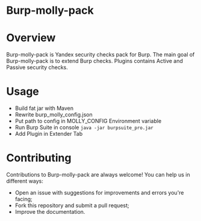 # Burp-molly-pack

# Overview
Burp-molly-pack is Yandex security checks pack for Burp.
The main goal of Burp-molly-pack is to extend Burp checks.
Plugins contains Active and Passive security checks.

# Usage

* Build fat jar with Maven
* Rewrite burp_molly_config.json
* Put path to config in MOLLY_CONFIG Environment variable
* Run Burp Suite in console `java -jar burpsuite_pro.jar`
* Add Plugin in Extender Tab

# Contributing
Contributions to Burp-molly-pack are always welcome! You can help us in different ways:
  * Open an issue with suggestions for improvements and errors you're facing;
  * Fork this repository and submit a pull request;
  * Improve the documentation.
